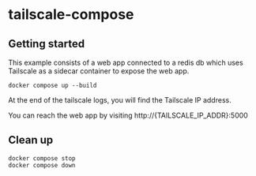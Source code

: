 # tailscale-compose

## Getting started

This example consists of a web app connected to a redis db which uses Tailscale as a sidecar container to expose the web app.

```cli
docker compose up --build
```

At the end of the tailscale logs, you will find the Tailscale IP address.

You can reach the web app by visiting http://{TAILSCALE_IP_ADDR}:5000

## Clean up

```cli
docker compose stop
docker compose down
```
